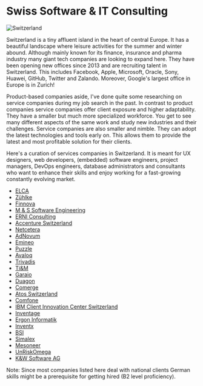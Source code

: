# Swiss Software & IT Consulting
<img src="https://i.ibb.co/4dXSSxb/IMG-20200801-152022.jpg" alt="Switzerland">


Switzerland is a tiny affluent island in the heart of central Europe. It has a beautiful landscape where leisure activities for the summer and winter abound. Although mainly known for its finance, insurance and pharma industry many giant tech companies are looking to expand here. They have been opening new offices since 2013 and are recruiting talent in Switzerland. This includes Facebook, Apple, Microsoft, Oracle, Sony, Huawei, GitHub, Twitter and Zalando. Moreover, Google's largest office in Europe is in Zurich!

Product-based companies aside, I've done quite some researching on service companies during my job search in the past. In contrast to product companies service companies offer client exposure and higher adaptability. They have a smaller but much more specialized workforce. You get to see many different aspects of the same work and study new industries and their challenges. Service companies are also smaller and nimble. They can adopt the latest technologies and tools early on. This allows them to provide the latest and most profitable solution for their clients.

Here's a curation of services companies in Switzerland. It is meant for UX designers, web developers, (embedded) software engineers, project managers, DevOps engineers, database administrators and consultants who want to enhance their skills and enjoy working for a fast-growing constantly evolving market.

* [ELCA](https://www.elca.ch/en)
* [Zühlke](https://www.zuehlke.com/en)
* [Finnova](https://www.finnova.com/en/home-en.html)
* [M & S Software Engineering](https://www.m-s.ch/)
* [ERNI Consulting](https://www.betterask.erni/)
* [Accenture Switzerland](https://www.accenture.com/ch-en)
* [Netcetera](https://www.netcetera.com/home.html)
* [AdNovum](https://www.adnovum.ch/)
* [Emineo](https://www.emineo.ch/)
* [Puzzle](https://www.puzzle.ch/de/home)
* [Avaloq](https://www.avaloq.com/en/home)
* [Trivadis](https://www.trivadis.com/de/)
* [Ti&M](https://www.ti8m.com/)
* [Garaio](https://www.garaio-rem.ch/)
* [Duagon](https://www.duagon.com/)
* [Comerge](https://www.comerge.net/en/)
* [Atos Switzerland](https://jobs.atos.net/go/Jobs-in-Switzerland/3687201/)
* [Comfone](https://www.comfone.com/)
* [IBM Client Innovation Center Switzerland](https://www.ibm.com/employment/ciceurope/ch-en)
* [Inventage](https://inventage.com/)
* [Ergon Informatik](https://ergon.ch/de)
* [Inventx](https://inventx.ch/)
* [BSI](https://www.bsi-software.com/de-ch)
* [Simalex](https://www.simalex.ch/)
* [Mesoneer](https://www.mesoneer.io/de/)
* [UnRiskOmega](https://www.unriskomega.com/)
* [K&W Software AG](https://kwsoft.ch/)

Note: Since most companies listed here deal with national clients German skills might be a prerequisite for getting hired (B2 level proficiency).
